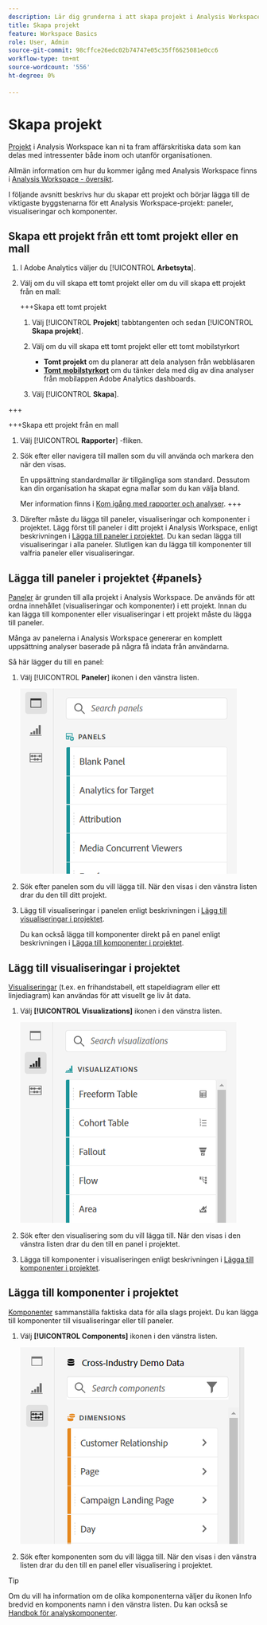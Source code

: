 ```yaml
---
description: Lär dig grunderna i att skapa projekt i Analysis Workspace
title: Skapa projekt
feature: Workspace Basics
role: User, Admin
source-git-commit: 98cffce26edc02b74747e05c35ff6625081e0cc6
workflow-type: tm+mt
source-wordcount: '556'
ht-degree: 0%

---
```


# Skapa projekt

[Projekt](/help/analyze/analysis-workspace/build-workspace-project/freeform-overview.md) i Analysis Workspace kan ni ta fram affärskritiska data som kan delas med intressenter både inom och utanför organisationen.

Allmän information om hur du kommer igång med Analysis Workspace finns i [Analysis Workspace - översikt](/help/analyze/analysis-workspace/home.md).

I följande avsnitt beskrivs hur du skapar ett projekt och börjar lägga till de viktigaste byggstenarna för ett Analysis Workspace-projekt: paneler, visualiseringar och komponenter.

## Skapa ett projekt från ett tomt projekt eller en mall

1. I Adobe Analytics väljer du [!UICONTROL **Arbetsyta**].

1. Välj om du vill skapa ett tomt projekt eller om du vill skapa ett projekt från en mall:

   +++Skapa ett tomt projekt

   1. Välj [!UICONTROL **Projekt**] tabbtangenten och sedan [!UICONTROL **Skapa projekt**].

   1. Välj om du vill skapa ett tomt projekt eller ett tomt mobilstyrkort

      * **Tomt projekt** om du planerar att dela analysen från webbläsaren
      * [**Tomt mobilstyrkort**](/help/analyze/mobile-app/curator.md) om du tänker dela med dig av dina analyser från mobilappen Adobe Analytics dashboards.
   1. Välj [!UICONTROL **Skapa**].

+++

   +++Skapa ett projekt från en mall

   1. Välj [!UICONTROL **Rapporter**] -fliken.

   1. Sök efter eller navigera till mallen som du vill använda och markera den när den visas.

      En uppsättning standardmallar är tillgängliga som standard. Dessutom kan din organisation ha skapat egna mallar som du kan välja bland.

      Mer information finns i [Kom igång med rapporter och analyser](/help/analyze/reports-analytics/getting-started.md).
+++

1. Därefter måste du lägga till paneler, visualiseringar och komponenter i projektet. Lägg först till paneler i ditt projekt i Analysis Workspace, enligt beskrivningen i [Lägga till paneler i projektet](#add-panels-to-the-project). Du kan sedan lägga till visualiseringar i alla paneler. Slutligen kan du lägga till komponenter till valfria paneler eller visualiseringar.

## Lägga till paneler i projektet {#panels}

[Paneler](https://experienceleague.adobe.com/docs/analytics/analyze/analysis-workspace/panels/panels.html) är grunden till alla projekt i Analysis Workspace. De används för att ordna innehållet (visualiseringar och komponenter) i ett projekt. Innan du kan lägga till komponenter eller visualiseringar i ett projekt måste du lägga till paneler.

Många av panelerna i Analysis Workspace genererar en komplett uppsättning analyser baserade på några få indata från användarna.

Så här lägger du till en panel:

1. Välj [!UICONTROL **Paneler**] ikonen i den vänstra listen.

   ![](assets/build-panels.png)

1. Sök efter panelen som du vill lägga till. När den visas i den vänstra listen drar du den till ditt projekt.

1. Lägg till visualiseringar i panelen enligt beskrivningen i [Lägg till visualiseringar i projektet](#add-visualizations-to-the-project).

   Du kan också lägga till komponenter direkt på en panel enligt beskrivningen i [Lägga till komponenter i projektet](#add-components-to-the-project).

## Lägg till visualiseringar i projektet

[Visualiseringar](https://experienceleague.adobe.com/docs/analytics/analyze/analysis-workspace/visualizations/freeform-analysis-visualizations.html) (t.ex. en frihandstabell, ett stapeldiagram eller ett linjediagram) kan användas för att visuellt ge liv åt data.

1. Välj **[!UICONTROL Visualizations]** ikonen i den vänstra listen.

   ![](assets/build-visualizations.png)

1. Sök efter den visualisering som du vill lägga till. När den visas i den vänstra listen drar du den till en panel i projektet.

1. Lägga till komponenter i visualiseringen enligt beskrivningen i [Lägga till komponenter i projektet](#add-components-to-the-project).

## Lägga till komponenter i projektet

[Komponenter](/help/analyze/analysis-workspace/components/analysis-workspace-components.md) sammanställa faktiska data för alla slags projekt. Du kan lägga till komponenter till visualiseringar eller till paneler.

1. Välj **[!UICONTROL Components]** ikonen i den vänstra listen.

   ![](assets/build-components.png)

1. Sök efter komponenten som du vill lägga till. När den visas i den vänstra listen drar du den till en panel eller visualisering i projektet.

>[!TIP]
>
>   Om du vill ha information om de olika komponenterna väljer du ikonen Info bredvid en komponents namn i den vänstra listen. Du kan också se [Handbok för analyskomponenter](/help/components/home.md).

